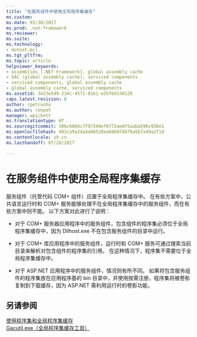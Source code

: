```yaml
---
title: "在服务组件中使用全局程序集缓存"
ms.custom: 
ms.date: 03/30/2017
ms.prod: .net-framework
ms.reviewer: 
ms.suite: 
ms.technology:
- dotnet-bcl
ms.tgt_pltfrm: 
ms.topic: article
helpviewer_keywords:
- assemblies [.NET Framework], global assembly cache
- GAC (global assembly cache), serviced components
- serviced components, global assembly cache
- global assembly cache, serviced components
ms.assetid: 3423e5d9-234c-4571-8161-e35f6d130128
caps.latest.revision: 8
author: rpetrusha
ms.author: ronpet
manager: wpickett
ms.translationtype: HT
ms.sourcegitcommit: 306c608dc7f97594ef6f72ae0f5aaba596c936e1
ms.openlocfilehash: 493ca9a2da4a06528eab9b87db78a5b7a49a2f1d
ms.contentlocale: zh-cn
ms.lasthandoff: 07/28/2017

---
```

# <a name="using-serviced-components-with-the-global-assembly-cache"></a>在服务组件中使用全局程序集缓存
服务组件（托管代码 COM+ 组件）应置于全局程序集缓存中。 在有些方案中，公共语言运行时和 COM+ 服务能够处理不在全局程序集缓存中的服务组件，而在有些方案中则不能。 以下方案对此进行了说明：  
  
-   对于 COM+ 服务器应用程序中的服务组件，包含组件的程序集必须位于全局程序集缓存中，因为 Dllhost.exe 不在包含服务组件的目录中运行。  
  
-   对于 COM+ 库应用程序中的服务组件，运行时和 COM+ 服务可通过搜索当前目录来解析对包含组件的程序集的引用。 在这种情况下，程序集不需要位于全局程序集缓存中。  
  
-   对于 ASP.NET 应用程序中的服务组件，情况则有所不同。 如果将包含服务组件的程序集放在应用程序基的 bin 目录中，并使用按需注册，程序集将被卷影复制到下载缓存，因为 ASP.NET 需利用运行时的卷影功能。  
  
## <a name="see-also"></a>另请参阅  
 [使用程序集和全局程序集缓存](../../../docs/framework/app-domains/working-with-assemblies-and-the-gac.md)   
 [Gacutil.exe（全局程序集缓存工具）](../../../docs/framework/tools/gacutil-exe-gac-tool.md)

